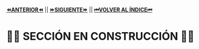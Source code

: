 

[**⏪ANTERIOR⏪**](https://github.com/lucasdellasala/intro-desarrollo-web/blob/main/clases/clase-04.md) ||
[**⏩SIGUIENTE⏩**](https://github.com/lucasdellasala/intro-desarrollo-web/blob/main/clases/clase-06.md) ||
[**⏮VOLVER AL ÍNDICE⏮**](https://github.com/lucasdellasala/intro-desarrollo-web)
# 🚧🚧 SECCIÓN EN CONSTRUCCIÓN 🚧🚧